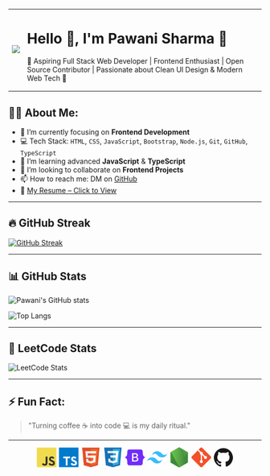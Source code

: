 <table>
  <tr>
    <td>
      <img src="https://media.licdn.com/dms/image/v2/D5603AQGlrNFjMKhyxg/profile-displayphoto-shrink_200_200/B56ZdcxxEaGQAc-/0/1749608240618?e=2147483647&v=beta&t=xetdo4m-rBsNLW_z8hrSusBFz5nQp8IDJE9kK28Dsqk" width="200px">
    </td>
    <td>
      <h1>Hello 👋, I'm Pawani Sharma 🚀</h1>
      <p>🌟 Aspiring Full Stack Web Developer | Frontend Enthusiast | Open Source Contributor | Passionate about Clean UI Design & Modern Web Tech 🌟</p>
    </td>
  </tr>
</table>

## 🧑‍💻 About Me:

- 🔭 I’m currently focusing on **Frontend Development**
- 💻 Tech Stack: `HTML`, `CSS`, `JavaScript`, `Bootstrap`, `Node.js`, `Git`, `GitHub`, `TypeScript`
- 🌱 I’m learning advanced **JavaScript** & **TypeScript**
- 🤝 I’m looking to collaborate on **Frontend Projects**
- 📫 How to reach me: DM on [GitHub](https://github.com/Pawanisharma12)
- 📄 [My Resume – Click to View](https://drive.google.com/file/d/1g_KE0CEiye_npoaSyP5-mePLnXnY1d6c/view?usp=sharing)

---

## 🔥 GitHub Streak

[![GitHub Streak](https://streak-stats.demolab.com?user=Pawanisharma12&theme=tokyonight&border_radius=5)](https://git.io/streak-stats)

---

## 📊 GitHub Stats

![Pawani's GitHub stats](https://github-readme-stats.vercel.app/api?username=Pawanisharma12&show_icons=true&theme=tokyonight)

![Top Langs](https://github-readme-stats.vercel.app/api/top-langs/?username=Pawanisharma12&layout=compact&theme=tokyonight)

---

## 🧠 LeetCode Stats

![LeetCode Stats](https://leetcard.jacoblin.cool/Pawani_Sharma?theme=dark)

---

## ⚡ Fun Fact:

> "Turning coffee ☕ into code 💻 is my daily ritual."

---

<p align="center">
  <img src="https://raw.githubusercontent.com/devicons/devicon/master/icons/javascript/javascript-original.svg" alt="javascript" width="40"/>
  <img src="https://raw.githubusercontent.com/devicons/devicon/master/icons/typescript/typescript-original.svg" alt="typescript" width="40"/>
  <img src="https://raw.githubusercontent.com/devicons/devicon/master/icons/html5/html5-original.svg" alt="html" width="40"/>
  <img src="https://raw.githubusercontent.com/devicons/devicon/master/icons/css3/css3-original.svg" alt="css" width="40"/>
  <img src="https://raw.githubusercontent.com/devicons/devicon/master/icons/bootstrap/bootstrap-plain.svg" alt="bootstrap" width="40"/>
  <img src="https://raw.githubusercontent.com/devicons/devicon/master/icons/tailwindcss/tailwindcss-plain.svg" alt="tailwind" width="40"/>
  <img src="https://raw.githubusercontent.com/devicons/devicon/master/icons/nodejs/nodejs-original.svg" alt="nodejs" width="40"/>
  <img src="https://raw.githubusercontent.com/devicons/devicon/master/icons/git/git-original.svg" alt="git" width="40"/>
  <img src="https://raw.githubusercontent.com/devicons/devicon/master/icons/github/github-original.svg" alt="github" width="40"/>
</p>
